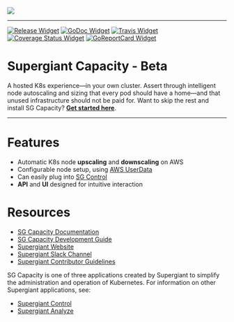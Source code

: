 <!-- Badge Links -->

[Release Widget]: https://img.shields.io/github/release/supergiant/capacity.svg
[Release URL]: https://github.com/supergiant/capacity/releases/latest

[GoDoc Widget]: https://godoc.org/github.com/supergiant/capacity?status.svg
[GoDoc URL]: https://godoc.org/github.com/supergiant/capacity

[Travis Widget]: https://travis-ci.org/supergiant/capacity.svg?branch=master
[Travis URL]: https://travis-ci.org/supergiant/capacity

[Coverage Status]: https://coveralls.io/github/supergiant/capacity?branch=master
[Coverage Status Widget]: https://coveralls.io/repos/github/supergiant/capacity/badge.svg?branch=master

[GoReportCard Widget]: https://goreportcard.com/badge/github.com/supergiant/capacity
[GoReportCard URL]: https://goreportcard.com/report/github.com/supergiant/capacity

<img src="https://s3.amazonaws.com/supergiant-docs-assets/control_light.svg">

---

<!-- Badges -->
[![Release Widget]][Release URL] [![GoDoc Widget]][GoDoc URL] [![Travis Widget]][Travis URL] [![Coverage Status Widget]][Coverage Status] [![GoReportCard Widget]][GoReportCard URL]

# Supergiant Capacity - Beta

A hosted K8s experience—in your own cluster. Assert through intelligent node autoscaling and sizing that every pod should have a home—and that unused infrastructure should not be paid for. Want to skip the rest and install SG Capacity? **[Get started here](https://supergiant.readme.io/v2.0.0/docs/capacity-installation)**.

---

# Features

* Automatic K8s node **upscaling** and **downscaling** on AWS
* Configurable node setup, using [AWS UserData](https://docs.aws.amazon.com/AWSEC2/latest/UserGuide/user-data.html)
* Can easily plug into [SG Control](https://github.com/supergiant/control)
* **API** and **UI** designed for intuitive interaction

# Resources

- [SG Capacity Documentation](https://supergiant.readme.io/v2.0.0/docs/capacity-overview)
- [SG Capacity Development Guide](https://supergiant.readme.io/v2.0.0/docs/capacity-dev)
- [Supergiant Website](https://supergiant.io/)
- [Supergiant Slack Channel](http://slack.supergiant.io)
- [Supergiant Contributor Guidelines](https://supergiant.readme.io/v2.0.0/docs/guidelines)

SG Capacity is one of three applications created by Supergiant to simplify the administration and operation of Kubernetes. For information on other Supergiant applications, see:
* [Supergiant Control](https://github.com/supergiant/control)
* [Supergiant Analyze](https://github.com/supergiant/analyze)
